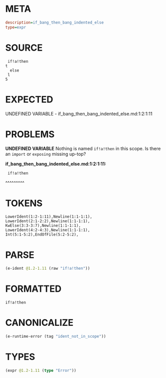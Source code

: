 # META
~~~ini
description=if_bang_then_bang_indented_else
type=expr
~~~
# SOURCE
~~~roc
 if!a!then
t
  else
 l
5
~~~
# EXPECTED
UNDEFINED VARIABLE - if_bang_then_bang_indented_else.md:1:2:1:11
# PROBLEMS
**UNDEFINED VARIABLE**
Nothing is named `if!a!then` in this scope.
Is there an `import` or `exposing` missing up-top?

**if_bang_then_bang_indented_else.md:1:2:1:11:**
```roc
 if!a!then
```
 ^^^^^^^^^


# TOKENS
~~~zig
LowerIdent(1:2-1:11),Newline(1:1-1:1),
LowerIdent(2:1-2:2),Newline(1:1-1:1),
KwElse(3:3-3:7),Newline(1:1-1:1),
LowerIdent(4:2-4:3),Newline(1:1-1:1),
Int(5:1-5:2),EndOfFile(5:2-5:2),
~~~
# PARSE
~~~clojure
(e-ident @1.2-1.11 (raw "if!a!then"))
~~~
# FORMATTED
~~~roc
if!a!then
~~~
# CANONICALIZE
~~~clojure
(e-runtime-error (tag "ident_not_in_scope"))
~~~
# TYPES
~~~clojure
(expr @1.2-1.11 (type "Error"))
~~~

